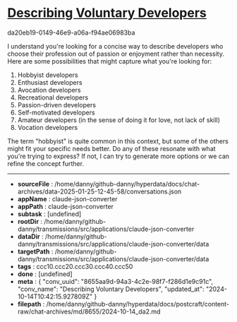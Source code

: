 # [Describing Voluntary Developers](https://claude.ai/chat/8655aa9d-94a3-4c2e-98f7-f286d1e9c91c)

da20eb19-0149-46e9-a06a-f94ae06983ba

 I understand you're looking for a concise way to describe developers who choose their profession out of passion or enjoyment rather than necessity. Here are some possibilities that might capture what you're looking for:

1. Hobbyist developers
2. Enthusiast developers
3. Avocation developers
4. Recreational developers
5. Passion-driven developers
6. Self-motivated developers
7. Amateur developers (in the sense of doing it for love, not lack of skill)
8. Vocation developers

The term "hobbyist" is quite common in this context, but some of the others might fit your specific needs better. Do any of these resonate with what you're trying to express? If not, I can try to generate more options or we can refine the concept further.

---

* **sourceFile** : /home/danny/github-danny/hyperdata/docs/chat-archives/data-2025-01-25-12-45-58/conversations.json
* **appName** : claude-json-converter
* **appPath** : claude-json-converter
* **subtask** : [undefined]
* **rootDir** : /home/danny/github-danny/transmissions/src/applications/claude-json-converter
* **dataDir** : /home/danny/github-danny/transmissions/src/applications/claude-json-converter/data
* **targetPath** : /home/danny/github-danny/transmissions/src/applications/claude-json-converter/data
* **tags** : ccc10.ccc20.ccc30.ccc40.ccc50
* **done** : [undefined]
* **meta** : {
  "conv_uuid": "8655aa9d-94a3-4c2e-98f7-f286d1e9c91c",
  "conv_name": "Describing Voluntary Developers",
  "updated_at": "2024-10-14T10:42:15.927809Z"
}
* **filepath** : /home/danny/github-danny/hyperdata/docs/postcraft/content-raw/chat-archives/md/8655/2024-10-14_da2.md